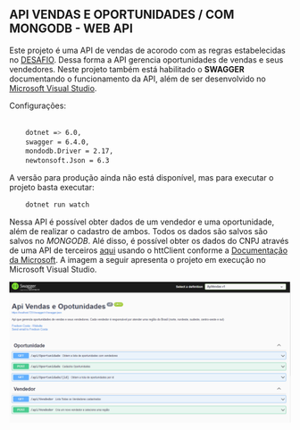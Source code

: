 ## API VENDAS E OPORTUNIDADES / COM MONGODB - WEB API

Este projeto é uma API de vendas de acorodo com as regras estabelecidas no [DESAFIO](/Desafio.txt). Dessa forma a API gerencia oportunidades de vendas e seus vendedores.
Neste projeto também está habilitado o **SWAGGER** documentando o funcionamento da API, além de ser desenvolvido no [Microsoft Visual Studio](https://visualstudio.microsoft.com/pt-br/downloads/).

Configurações:

```bash
	
	dotnet => 6.0,
	swagger = 6.4.0,
	mondodb.Driver = 2.17,
	newtonsoft.Json = 6.3

```

A versão para produção ainda não está disponível, mas para executar o projeto basta executar:

```bash
	dotnet run watch

```

Nessa API é possível obter dados de um vendedor e uma oportunidade, além de realizar o cadastro de ambos. Todos os dados são salvos 
são salvos no *MONGODB*. Alé disso, é possível obter os dados do CNPJ através de uma API de terceiros [aqui](https://publica.cnpj.ws) usando o httClient conforme a [Documentação da Microsoft](https://docs.microsoft.com/pt-br/aspnet/core/fundamentals/http-requests?view=aspnetcore-6.0).
A imagem a seguir apresenta o projeto em execução no Microsoft Visual Studio.

![Screenshot](/Image/Print.png)














